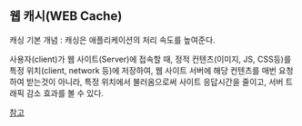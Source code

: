 ## 웹 캐시(WEB Cache)

캐싱 기본 개념 : 캐싱은 애플리케이션의 처리 속도를 높여준다.

사용자(client)가 웹 사이트(Server)에 접속할 때, 정적 컨텐츠(이미지, JS, CSS등)를 특정 위치(client, network 등)에 저장하여, 웹 사이트 서버에 해당 컨텐츠를 매번 요청하여 받는것이 아니라, 특정 위치에서 불러옴으로써 사이트 응답시간을 줄이고, 서버 트래픽 감소 효과를 볼 수 있다.

[참고](https://hahahoho5915.tistory.com/33)
